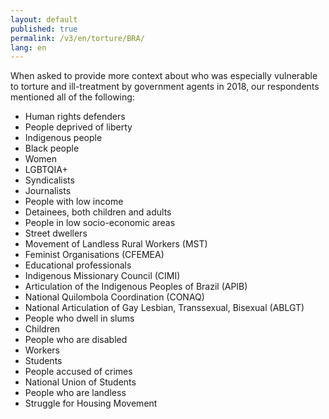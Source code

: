 ```yaml
---
layout: default
published: true
permalink: /v3/en/torture/BRA/
lang: en
---
```


When asked to provide more context about who was especially vulnerable to torture and ill-treatment by government agents in 2018, our respondents mentioned all of the following:
-	Human rights defenders
-	People deprived of liberty
-	Indigenous people
-	Black people
-	Women
-	LGBTQIA+
-	Syndicalists
-	Journalists
-	People with low income
-	Detainees, both children and adults
-	People in low socio-economic areas
-	Street dwellers
-	Movement of Landless Rural Workers (MST)
-	Feminist Organisations (CFEMEA)
-	Educational professionals
-	Indigenous Missionary Council (CIMI)
-	Articulation of the Indigenous Peoples of Brazil (APIB)
-	National Quilombola Coordination (CONAQ)
-	National Articulation of Gay Lesbian, Transsexual, Bisexual (ABLGT)
-	People who dwell in slums
-	Children
-	People who are disabled
-	Workers
-	Students
-	People accused of crimes
-	National Union of Students
-	People who are landless
-	Struggle for Housing Movement

